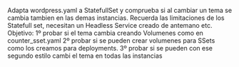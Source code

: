 Adapta wordpress.yaml a StatefullSet y comprueba si al cambiar un tema se cambia tambien en las demas instancias. 
Recuerda las limitaciones de los Statefull set, necesitan un Headless Service  creado de antemano etc.
Objetivo:
1º probar si el tema cambia creando Volumenes como en counter_sset.yaml
2º probar si se pueden crear volumenes para SSets como los creamos para deployments.
3º probar si se pueden con ese segundo estilo cambi el tema en todas las instancias